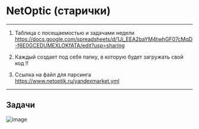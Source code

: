 # NetOptic (старички)
--------------------------------

1. Таблица с посещаемостью и задачами недели 
https://docs.google.com/spreadsheets/d/1Ji_EEA2baYM4twhGF07cMqD-f6E0GCEDUMEXLOKfATA/edit?usp=sharing


2. Каждый создает под себя папку, в которую будет загружать свой код !!

3. Ссылка на файл для парсинга
https://www.netoptik.ru/yandexmarket.yml
----------------------------------

Задачи
----------------------------------
![image](https://github.com/Mikhail-068/NetOptic/assets/82748554/2d467053-4388-4253-8f4d-14dc1024c678)
